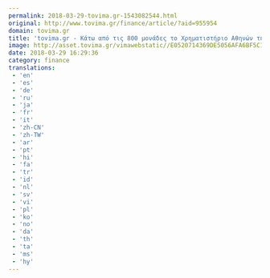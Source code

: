 ```yaml
---
permalink: 2018-03-29-tovima.gr-1543082544.html
original: http://www.tovima.gr/finance/article/?aid=955954
domain: tovima.gr
title: 'tovima.gr - Κάτω από τις 800 μονάδες το Χρηματιστήριο Αθηνών την Πέμπτη'
image: http://asset.tovima.gr/vimawebstatic//E0520714369DE5056AFA6BF5C1D376BB.jpg
date: 2018-03-29 16:29:36
category: finance
translations: 
 - 'en'
 - 'es'
 - 'de'
 - 'ru'
 - 'ja'
 - 'fr'
 - 'it'
 - 'zh-CN'
 - 'zh-TW'
 - 'ar'
 - 'pt'
 - 'hi'
 - 'fa'
 - 'tr'
 - 'id'
 - 'nl'
 - 'sv'
 - 'vi'
 - 'pl'
 - 'ko'
 - 'no'
 - 'da'
 - 'th'
 - 'ta'
 - 'ms'
 - 'hy'
---
```


